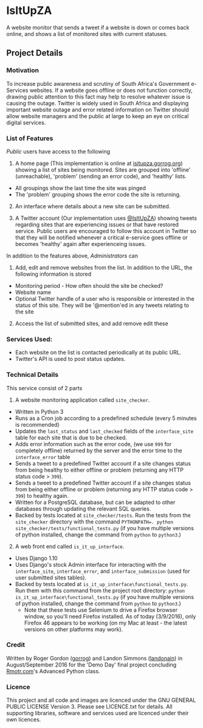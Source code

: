 # IsItUpZA
A website monitor that sends a tweet if a website is down or comes back online, and shows a list of monitored sites with current statuses.

## Project Details
### Motivation
To increase public awareness and scrutiny of South Africa's Government e-Services websites. If a website goes offline or does not function correctly, drawing public attention to this fact may help to resolve whatever issue is causing the outage. Twitter is widely used in South Africa and displaying important website outage and error related information on Twitter should allow website managers and the public at large to keep an eye on critical digital services.

### List of Features
*Public* users have access to the following

1. A home page (This implementation is online at [isitupza.gorrog.org](http://isitupza.gorrog.org)) showing a list of sites being monitored. Sites are grouped into 'offline' (unreachable), 'problem' (sending an error code), and 'healthy' lists.
  * All groupings show the last time the site was pinged
  * The 'problem' grouping shows the error code the site is returning.

2. An interface where details about a new site can be submitted.

3. A Twitter account (Our implementation uses [@IsItUpZA](https://twitter.com/IsItUpZA)) showing tweets regarding sites that are experiencing issues or that have restored service. Public users are encouraged to follow this account in Twitter so that they will be notified whenever a critical e-service goes offline or becomes 'healthy' again after experienceing issues.

In addition to the features above, *Administrators* can

1. Add, edit and remove websites from the list. In addition to the URL, the following information is stored
  * Monitoring period - How often should the site be checked?
  * Website name
  * Optional Twitter handle of a user who is responsible or interested in the status of this site. They will be '@mention'ed in any tweets relating to the site
2. Access the list of submitted sites, and add remove edit these

### Services Used:
* Each website on the list is contacted periodically at its public URL.
* Twitter's API is used to post status updates.

### Technical Details

This service consist of 2 parts

1. A website monitoring application called `site_checker`.
  * Written in Python 3
  * Runs as a Cron job according to a predefined schedule (every 5 minutes is recommended)
  * Updates the `last_status` and `last_checked` fields of the `interface_site` table for each site that is due to be checked.
  * Adds error information such as the error code, (we use `999` for completely offline) returned by the server and the error time to the `interface_error` table
  * Sends a tweet to a predefined Twitter account if a site changes status from being healthy to either offline or problem (returning any HTTP status code > `399`).
  * Sends a tweet to a predefined Twitter account if a site changes status from being either offline or problem (returning any HTTP status code > `399`) to healthy again.
  * Written for a PostgreSQL database, but can be adapted to other databases through updating the relevant SQL queries.
  * Backed by tests located at `site_checker/tests`. Run the tests from the `site_checker` directory with the command `PYTHONPATH=. python site_checker/tests/functional_tests.py` (if you have multiple versions of python installed, change the command from `python` to `python3`.)

2. A web front end called `is_it_up_interface`.
  * Uses Django 1.10
  * Uses Django's stock Admin interface for interacting with the `interface_site`, `interface_error`, and `interface_submission` (used for user submitted sites tables).
  * Backed by tests located at `is_it_up_interface\functional_tests.py`. Run them with this command from the project root directory: `python is_it_up_interface\functional_tests.py` (if you have multiple versions of python installed, change the command from `python` to `python3`.)
    * Note that these tests use Selenium to drive a Firefox browser window, so you'll need Firefox installed. As of today (3/9/2016), only Firefox 46 appears to be working (on my Mac at least - the latest versions on other platforms may work).

### Credit
Written by Roger Gordon ([gorrog](http://gorrog.org)) and Landon Simmons ([landonain](https://github.com/landonain)) in August/September 2016 for the 'Demo Day' final project concluding [Rmotr.com](http://rmotr.com)'s Advanced Python class.

### Licence
This project and all code and images are licenced under the GNU GENERAL PUBLIC LICENSE Version 3. Please see LICENCE.txt for details. All supporting libraries, software and services used are licenced under their own licences.

